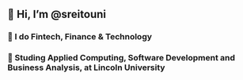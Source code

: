 ## 👋 Hi, I’m @sreitouni
### 👀 I do Fintech, Finance & Technology 
### 🌱 Studing Applied Computing, Software Development and Business Analysis, at Lincoln University

<!---
sreitouni/sreitouni is a ✨ special ✨ repository because its `README.md` (this file) appears on your GitHub profile.
You can click the Preview link to take a look at your changes.
--->
